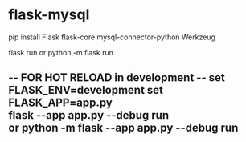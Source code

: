 # flask-mysql

pip install Flask flask-core mysql-connector-python Werkzeug

flask run 
or 
python -m flask run

-- FOR HOT RELOAD in development --
set FLASK_ENV=development
set FLASK_APP=app.py      
flask --app app.py --debug run           
or
python -m flask --app app.py --debug run
---------------------------------------
